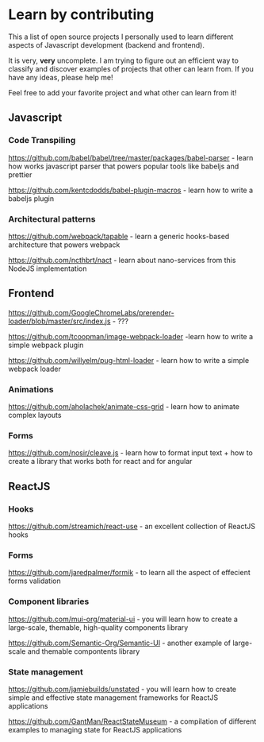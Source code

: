 # Learn by contributing

This a list of open source projects I personally used to learn different aspects of Javascript development (backend and frontend).

It is very, **very** uncomplete. I am trying to figure out an efficient way to classify and discover examples of projects that other can learn from. If you have any ideas, please help me!

Feel free to add your favorite project and what other can learn from it!

## Javascript

### Code Transpiling

https://github.com/babel/babel/tree/master/packages/babel-parser - learn how works javascript parser that powers popular tools like babeljs and prettier

https://github.com/kentcdodds/babel-plugin-macros - learn how to write a babeljs plugin

### Architectural patterns

https://github.com/webpack/tapable - learn a generic hooks-based architecture that powers webpack

https://github.com/ncthbrt/nact - learn about nano-services from this NodeJS implementation

## Frontend

https://github.com/GoogleChromeLabs/prerender-loader/blob/master/src/index.js - ???

https://github.com/tcoopman/image-webpack-loader -learn how to write a simple webpack plugin

https://github.com/willyelm/pug-html-loader - learn how to write a simple webpack loader

### Animations

https://github.com/aholachek/animate-css-grid - learn how to animate complex layouts

### Forms

https://github.com/nosir/cleave.js - learn how to format input text + how to create a library that works both for react and for angular

## ReactJS

### Hooks

https://github.com/streamich/react-use - an excellent collection of ReactJS hooks

### Forms

https://github.com/jaredpalmer/formik - to learn all the aspect of effecient forms validation

### Component libraries

https://github.com/mui-org/material-ui - you will learn how to create a large-scale, themable, high-quality components library

https://github.com/Semantic-Org/Semantic-UI - another example of large-scale and themable compontents library

### State management

https://github.com/jamiebuilds/unstated - you will learn how to create simple and effective state management frameworks for ReactJS applications

https://github.com/GantMan/ReactStateMuseum - a compilation of different examples to managing state for ReactJS applications
